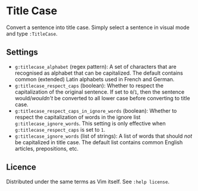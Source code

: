 # Title Case

Convert a sentence into title case.
Simply select a sentence in visual mode and type `:TitleCase`.

## Settings

- `g:titlecase_alphabet` (regex pattern):
  A set of characters that are recognised as alphabet that can be capitalized.
  The default contains common (extended) Latin alphabets used in French and German.
- `g:titlecase_respect_caps` (boolean):
  Whether to respect the capitalization of the original sentence.
  If set to `0`/`1`, then the sentence would/*wouldn't* be converted to all lower case before converting to title case.
- `g:titlecase_respect_caps_in_ignore_words` (boolean):
  Whether to respect the capitalization of words in the ignore list `g:titlecase_ignore_words`.
  This setting is only effective when `g:titlecase_respect_caps` is set to `1`.
- `g:titlecase_ignore_words` (list of strings):
  A list of words that should *not* be capitalized in title case.
  The default list contains common English articles, prepositions, etc.

## Licence

Distributed under the same terms as Vim itself. See `:help license`.
